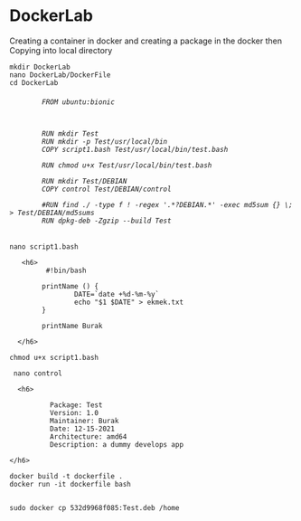 # DockerLab
Creating a container in docker and creating a package in the docker then Copying into local directory

<p>
  
    mkdir DockerLab
    nano DockerLab/DockerFile
    cd DockerLab
  
  <h6>
    
            FROM ubuntu:bionic



            RUN mkdir Test
            RUN mkdir -p Test/usr/local/bin
            COPY script1.bash Test/usr/local/bin/test.bash

            RUN chmod u+x Test/usr/local/bin/test.bash

            RUN mkdir Test/DEBIAN
            COPY control Test/DEBIAN/control

            #RUN find ./ -type f ! -regex '.*?DEBIAN.*' -exec md5sum {} \; > Test/DEBIAN/md5sums
            RUN dpkg-deb -Zgzip --build Test

    
    
   </h6>
 </p>
 
 
 
 <p>
         
    nano script1.bash
  
       <h6>  
             #!bin/bash

            printName () {
                    DATE=`date +%d-%m-%y`
                    echo "$1 $DATE" > ekmek.txt
            }
         
            printName Burak
         
      </h6>
             
    chmod u+x script1.bash         
     
     nano control
     
      <h6>
      
              Package: Test
              Version: 1.0
              Maintainer: Burak
              Date: 12-15-2021
              Architecture: amd64
              Description: a dummy develops app

    </h6>

    docker build -t dockerfile . 
    docker run -it dockerfile bash
    
    
    sudo docker cp 532d9968f085:Test.deb /home
  
  
    
</p>
